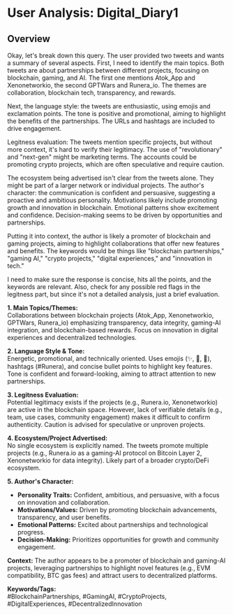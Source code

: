 # User Analysis: Digital_Diary1

## Overview

<think>
Okay, let's break down this query. The user provided two tweets and wants a summary of several aspects. First, I need to identify the main topics. Both tweets are about partnerships between different projects, focusing on blockchain, gaming, and AI. The first one mentions Atok_App and Xenonetworkio, the second GPTWars and Runera_io. The themes are collaboration, blockchain tech, transparency, and rewards.

Next, the language style: the tweets are enthusiastic, using emojis and exclamation points. The tone is positive and promotional, aiming to highlight the benefits of the partnerships. The URLs and hashtags are included to drive engagement.

Legitness evaluation: The tweets mention specific projects, but without more context, it's hard to verify their legitimacy. The use of "revolutionary" and "next-gen" might be marketing terms. The accounts could be promoting crypto projects, which are often speculative and require caution.

The ecosystem being advertised isn't clear from the tweets alone. They might be part of a larger network or individual projects. The author's character: the communication is confident and persuasive, suggesting a proactive and ambitious personality. Motivations likely include promoting growth and innovation in blockchain. Emotional patterns show excitement and confidence. Decision-making seems to be driven by opportunities and partnerships.

Putting it into context, the author is likely a promoter of blockchain and gaming projects, aiming to highlight collaborations that offer new features and benefits. The keywords would be things like "blockchain partnerships," "gaming AI," "crypto projects," "digital experiences," and "innovation in tech."

I need to make sure the response is concise, hits all the points, and the keywords are relevant. Also, check for any possible red flags in the legitness part, but since it's not a detailed analysis, just a brief evaluation.
</think>

**1. Main Topics/Themes:**  
Collaborations between blockchain projects (Atok_App, Xenonetworkio, GPTWars, Runera_io) emphasizing transparency, data integrity, gaming-AI integration, and blockchain-based rewards. Focus on innovation in digital experiences and decentralized technologies.  

**2. Language Style & Tone:**  
Energetic, promotional, and technically oriented. Uses emojis (✨, 🚀, 🎯), hashtags (#Runera), and concise bullet points to highlight key features. Tone is confident and forward-looking, aiming to attract attention to new partnerships.  

**3. Legitness Evaluation:**  
Potential legitimacy exists if the projects (e.g., Runera.io, Xenonetworkio) are active in the blockchain space. However, lack of verifiable details (e.g., team, use cases, community engagement) makes it difficult to confirm authenticity. Caution is advised for speculative or unproven projects.  

**4. Ecosystem/Project Advertised:**  
No single ecosystem is explicitly named. The tweets promote multiple projects (e.g., Runera.io as a gaming-AI protocol on Bitcoin Layer 2, Xenonetworkio for data integrity). Likely part of a broader crypto/DeFi ecosystem.  

**5. Author's Character:**  
- **Personality Traits:** Confident, ambitious, and persuasive, with a focus on innovation and collaboration.  
- **Motivations/Values:** Driven by promoting blockchain advancements, transparency, and user benefits.  
- **Emotional Patterns:** Excited about partnerships and technological progress.  
- **Decision-Making:** Prioritizes opportunities for growth and community engagement.  

**Context:** The author appears to be a promoter of blockchain and gaming-AI projects, leveraging partnerships to highlight novel features (e.g., EVM compatibility, BTC gas fees) and attract users to decentralized platforms.  

**Keywords/Tags:**  
#BlockchainPartnerships, #GamingAI, #CryptoProjects, #DigitalExperiences, #DecentralizedInnovation